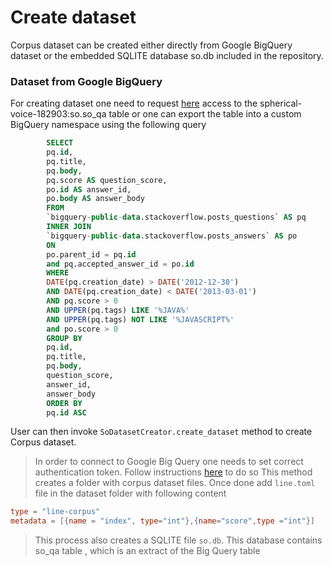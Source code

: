 # Create dataset
Corpus dataset can be created either directly from Google BigQuery dataset or the embedded SQLITE database so.db included in the repository.  

### Dataset from Google BigQuery
For creating dataset one need to request [here](mailto:zaryab.ahmad@gmail.com) access to the spherical-voice-182903:so.so_qa table or one can export the table into a custom BigQuery namespace using the following query

```sql
        SELECT
        pq.id,
        pq.title,
        pq.body,
        pq.score AS question_score,
        po.id AS answer_id,
        po.body AS answer_body
        FROM
        `bigquery-public-data.stackoverflow.posts_questions` AS pq
        INNER JOIN
        `bigquery-public-data.stackoverflow.posts_answers` AS po
        ON
        po.parent_id = pq.id
        and pq.accepted_answer_id = po.id 
        WHERE
        DATE(pq.creation_date) > DATE('2012-12-30')
        AND DATE(pq.creation_date) < DATE('2013-03-01')
        AND pq.score > 0
        AND UPPER(pq.tags) LIKE '%JAVA%'
        AND UPPER(pq.tags) NOT LIKE '%JAVASCRIPT%'
        and po.score > 0
        GROUP BY
        pq.id,
        pq.title,
        pq.body,
        question_score,
        answer_id,
        answer_body
        ORDER BY
        pq.id ASC
```

User can then invoke ```SoDatasetCreator.create_dataset``` method to create Corpus dataset. 
> In order to connect to Google Big Query one needs to set correct authentication token. Follow instructions [here](https://cloud.google.com/docs/authentication/getting-started) to do so
> This method creates a folder with corpus dataset files. Once done add ```line.toml``` file in the dataset folder with following content
```toml
type = "line-corpus"
metadata = [{name = "index", type="int"},{name="score",type ="int"}]
```
> This process also creates a SQLITE file ```so.db```. This database contains so_qa table , which is an extract of the Big Query table


